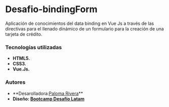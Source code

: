 # Desafio-bindingForm

Aplicación de conocimientos del data binding en Vue Js a través de
las directivas para el llenado dinámico de un formulario para la creación de una tarjeta de crédito.

### Tecnologías utilizadas

- **HTML5.**
- **CSS3.**
- **Vue.Js.**

### Autores

- **Desarolladora:[Paloma Rivera](https://github.com/**SingularPigeon)\*\*
- **Diseño: [Bootcamp Desafío Latam](desafiolatam.com)**
